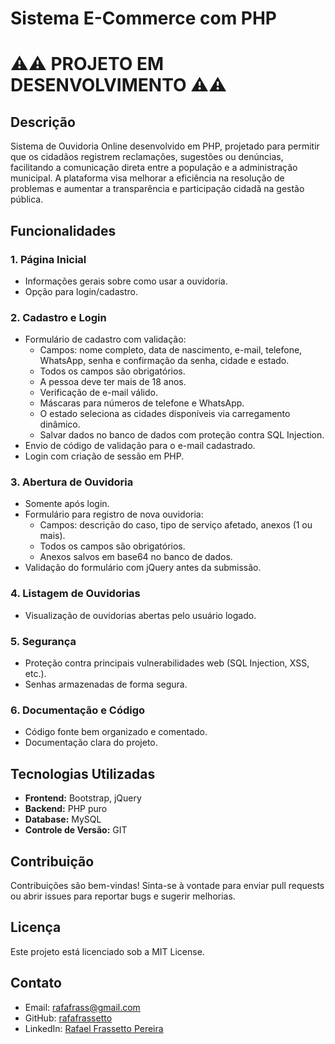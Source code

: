 # Sistema E-Commerce com PHP


# ⚠️⚠️ PROJETO EM DESENVOLVIMENTO ⚠️⚠️

## Descrição

Sistema de Ouvidoria Online desenvolvido em PHP, projetado para permitir que os cidadãos registrem reclamações, sugestões ou denúncias, facilitando a comunicação direta entre a população e a administração municipal. A plataforma visa melhorar a eficiência na resolução de problemas e aumentar a transparência e participação cidadã na gestão pública.

## Funcionalidades

### 1. Página Inicial
- Informações gerais sobre como usar a ouvidoria.
- Opção para login/cadastro.

### 2. Cadastro e Login
- Formulário de cadastro com validação:
  - Campos: nome completo, data de nascimento, e-mail, telefone, WhatsApp, senha e confirmação da senha, cidade e estado.
  - Todos os campos são obrigatórios.
  - A pessoa deve ter mais de 18 anos.
  - Verificação de e-mail válido.
  - Máscaras para números de telefone e WhatsApp.
  - O estado seleciona as cidades disponíveis via carregamento dinâmico.
  - Salvar dados no banco de dados com proteção contra SQL Injection.
- Envio de código de validação para o e-mail cadastrado.
- Login com criação de sessão em PHP.

### 3. Abertura de Ouvidoria
- Somente após login.
- Formulário para registro de nova ouvidoria:
  - Campos: descrição do caso, tipo de serviço afetado, anexos (1 ou mais).
  - Todos os campos são obrigatórios.
  - Anexos salvos em base64 no banco de dados.
- Validação do formulário com jQuery antes da submissão.

### 4. Listagem de Ouvidorias
- Visualização de ouvidorias abertas pelo usuário logado.

### 5. Segurança
- Proteção contra principais vulnerabilidades web (SQL Injection, XSS, etc.).
- Senhas armazenadas de forma segura.

### 6. Documentação e Código
- Código fonte bem organizado e comentado.
- Documentação clara do projeto.

## Tecnologias Utilizadas

- **Frontend:** Bootstrap, jQuery
- **Backend:** PHP puro
- **Database:** MySQL
- **Controle de Versão:** GIT

## Contribuição

Contribuições são bem-vindas! Sinta-se à vontade para enviar pull requests ou abrir issues para reportar bugs e sugerir melhorias.

## Licença

Este projeto está licenciado sob a MIT License.

## Contato

- Email: rafafrass@gmail.com
- GitHub: [rafafrassetto](https://github.com/rafafrassetto)
- LinkedIn: [Rafael Frassetto Pereira](https://www.linkedin.com/in/rafaelfrassettopereira/)

